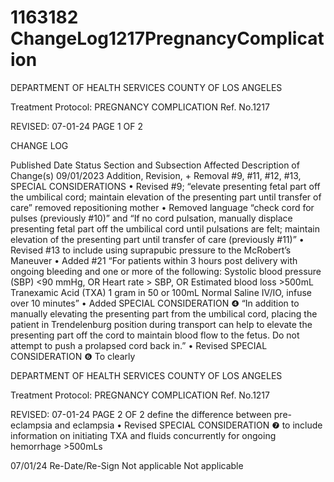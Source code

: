 # 1163182 ChangeLog1217PregnancyComplication

DEPARTMENT OF HEALTH SERVICES 
COUNTY OF LOS ANGELES 
 
Treatment Protocol:  PREGNANCY COMPLICATION  Ref. No.1217 
 
 
 
 
 
 
REVISED: 07-01-24 PAGE 1 OF 2 
 
CHANGE LOG 
 
Published 
Date 
Status Section and 
Subsection Affected 
Description of Change(s) 
09/01/2023 Addition, 
Revision, + 
Removal 
#9, #11, #12, #13, 
SPECIAL 
CONSIDERATIONS 
• Revised #9; “elevate 
presenting fetal part off the 
umbilical cord; maintain 
elevation of the presenting part 
until transfer of care” removed 
repositioning mother 
• Removed language “check cord 
for pulses (previously #10)” and 
“If no cord pulsation, manually 
displace presenting fetal part off 
the umbilical cord until pulsations 
are felt; maintain elevation of the 
presenting part until transfer of 
care (previously #11)” 
• Revised #13 to include using 
suprapubic pressure to the 
McRobert’s Maneuver 
• Added #21 “For patients within 3 
hours post delivery with ongoing 
bleeding and one or more of the 
following: 
Systolic blood pressure (SBP) 
<90 mmHg, OR 
Heart rate > SBP, OR 
Estimated blood loss >500mL 
Tranexamic Acid (TXA) 1 gram 
in 50 or 100mL Normal Saline 
IV/IO, infuse over 10 minutes” 
• Added SPECIAL 
CONSIDERATION ❹ “In 
addition to manually elevating 
the presenting part from the 
umbilical cord, placing the 
patient in Trendelenburg position 
during transport can help to 
elevate the presenting part off 
the cord to maintain blood flow to 
the fetus. Do not attempt to push 
a prolapsed cord back in.” 
• Revised SPECIAL 
CONSIDERATION ❻ To clearly 

DEPARTMENT OF HEALTH SERVICES 
COUNTY OF LOS ANGELES 
 
Treatment Protocol:  PREGNANCY COMPLICATION  Ref. No.1217 
 
 
 
 
 
 
REVISED: 07-01-24 PAGE 2 OF 2 
define the difference between 
pre-eclampsia and eclampsia 
• Revised SPECIAL 
CONSIDERATION ❼ to include 
information on initiating TXA and 
fluids concurrently for ongoing 
hemorrhage >500mLs 
 
07/01/24 Re-Date/Re-Sign Not applicable Not applicable
